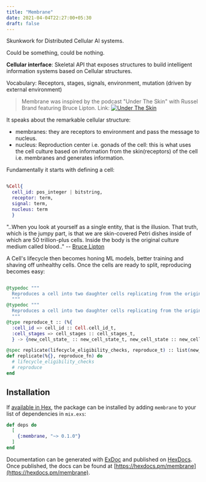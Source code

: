 ```yaml
---
title: "Membrane"
date: 2021-04-04T22:27:00+05:30
draft: false
---
```


Skunkwork for Distributed Cellular AI systems. 

Could be something, could be nothing.

**Cellular interface**: Skeletal API that exposes structures to build intelligent information systems based on Cellular structures.

Vocabulary: Receptors, stages, signals, environment, mutation (driven by external environment)
  
  > Membrane was inspired by the podcast "Under The Skin" with Russel Brand featuring Bruce Lipton.
  Link:
  [![Under The Skin](https://img.youtube.com/vi/6XmhVB8AIt0/sddefault.jpg)](https://www.youtube.com/watch?v=6XmhVB8AIt0&ab_channel=RussellBrand)
  
  It speaks about the remarkable cellular structure:

  - membranes: they are receptors to environment and pass the message to nucleus.
  - nucleus: Reproduction center i.e. gonads of the cell: this is what uses the cell culture based on information from
  the skin(receptors) of the cell i.e. membranes and generates information.

Fundamentally it starts with defining a cell:

```elixir

%Cell{
  cell_id: pos_integer | bitstring,
  receptor: term,
  signal: term,
  nucleus: term
  }

```

"..When you look at yourself as a single entity, that is the illusion. That truth, which is the jumpy part, is that we are skin-covered Petri dishes inside of which are 50 trillion-plus cells. Inside the body is the original culture medium called blood.."
-- [Bruce Lipton](https://www.ncbi.nlm.nih.gov/pmc/articles/PMC6438088/)

A Cell's lifecycle then becomes honing ML models, better training and shaving off unhealthy cells. Once the cells are ready to split, reproducing becomes easy:

```elixir

@typedoc """
  Reproduces a cell into two daughter cells replicating from the original copy.
  """
@typedoc """
  Reproduces a cell into two daughter cells replicating from the original copy.
  """
@type reproduce_t :: (%{
  :cell_id => cell_id :: Cell.cell_id_t,
  :cell_stages => cell_stages :: cell_stages_t,
  } -> {new_cell_state_ :: new_cell_state_t, new_cell_state :: new_cell_state_t})

@spec replicate(lifecycle_eligibility_checks, reproduce_t) :: list(new_cell_state_t)
def replicate(%{}, reproduce_fn) do
  # lifecycle_eligibility_checks
  # reproduce
end
```

## Installation

If [available in Hex](https://hex.pm/docs/publish), the package can be installed
by adding `membrane` to your list of dependencies in `mix.exs`:

```elixir
def deps do
  [
    {:membrane, "~> 0.1.0"}
  ]
end
```

Documentation can be generated with [ExDoc](https://github.com/elixir-lang/ex_doc)
and published on [HexDocs](https://hexdocs.pm). Once published, the docs can
be found at [https://hexdocs.pm/membrane](https://hexdocs.pm/membrane).
